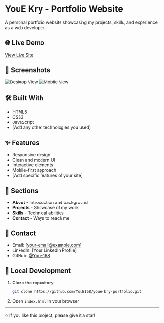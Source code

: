 # YouE Kry - Portfolio Website

A personal portfolio website showcasing my projects, skills, and experience as a web developer.

## 🌐 Live Demo
[View Live Site](https://youe168.github.io/youe-kry-portfolio/)

## 📱 Screenshots
![Desktop View](screenshots/desktop-home.png)
![Mobile View](screenshots/mobile-view.png)

## 🛠️ Built With
- HTML5
- CSS3
- JavaScript
- [Add any other technologies you used]

## ✨ Features
- Responsive design
- Clean and modern UI
- Interactive elements
- Mobile-first approach
- [Add specific features of your site]

## 🎯 Sections
- **About** - Introduction and background
- **Projects** - Showcase of my work
- **Skills** - Technical abilities
- **Contact** - Ways to reach me

## 📧 Contact
- Email: [your-email@example.com]
- LinkedIn: [Your LinkedIn Profile]
- GitHub: [@YouE168](https://github.com/YouE168)

## 🔧 Local Development
1. Clone the repository
   ```bash
   git clone https://github.com/YouE168/youe-kry-portfolio.git
   ```
2. Open `index.html` in your browser

---
⭐ If you like this project, please give it a star!